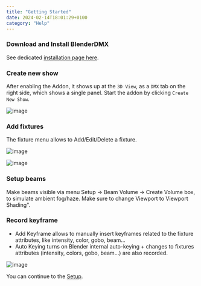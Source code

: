 ```yaml
---
title: "Getting Started"
date: 2024-02-14T18:01:29+0100
category: "Help"
---
```

### Download and Install BlenderDMX

See dedicated [installation page here](../installation).


### Create new show

After enabling the Addon, it shows up at the `3D View`, as a `DMX` tab on the
right side, which shows a single panel. Start the addon by clicking `Create New Show`.

![image](https://github.com/open-stage/blender-dmx/assets/3680926/b7b0e45f-e4f9-4f29-a55b-2ac1c5a3488b)


### Add fixtures

The fixture menu allows to Add/Edit/Delete a fixture. 

![image](https://github.com/open-stage/blender-dmx/assets/3680926/e48ae529-640a-432d-856d-947e7eb50339)

![image](https://github.com/open-stage/blender-dmx/assets/3680926/6593f146-b99b-4ec1-b62d-4879ba34a962)

### Setup beams

Make beams visible via menu Setup → Beam Volume → Create Volume box, to simulate
ambient fog/haze. Make sure to change Viewport to Viewport Shading".

### Record keyframe


- Add Keyframe allows to manually insert keyframes related to the fixture attributes, like intensity, color, gobo, beam...
- Auto Keying turns on Blender internal auto-keying + changes to fixtures attributes (intensity, colors, gobo, beam...) are also recorded.

![image](https://github.com/open-stage/blender-dmx/assets/3680926/4ede8b00-1a7a-4387-8145-edf67ef25ece)

You can continue to the <a href="../setup" ><i class="fa-solid fa-circle-play"></i> Setup</a>.
